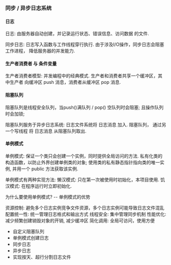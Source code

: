 ### 同步 / 异步日志系统

#### 日志

日志: 由服务器自动创建，并记录运行状态、错误信息、访问数据 的文件.

同步日志: 日志写入函数与工作线程穿行执行. 由于涉及I/O操作，同步日志会阻塞工作进程，
降低服务器的并发能力. 

#### 生产者消费者 与 条件变量

生产者消费者模型: 并发编程中的经典模式. 生产者和消费者共享一个缓冲区，其中生产者
向缓冲区 push 消息，消费者从缓冲区 pop 消息.



#### 阻塞队列

阻塞队列是线程安全队列，当push()满队列 / pop() 空队列时会阻塞; 且操作队列时会加锁; 

阻塞队列服务于异步日志系统: 日志文件系统将 日志消息 加入.
阻塞队列， 通过另一个写线程 将 日志消息 从阻塞队列取出.

#### 单例模式

单例模式: 保证一个类只会创建一个实例，同时提供全局访问的方法.
    私有化类的构造函数，以防止外界创建单例类的对象; 
    使用类的私有静态指针指向类的唯一实例, 并用一个 public 方法获取该实例.

单例模式有两种实现方法:
    懒汉模式: 只在第一次被使用时初始化，本项目使用.
    饥汉模式: 在程序运行时立即初始化.

为什么要使用单例模式? -- 单例模式的优势

资源控制: 避免多个日志实例竞争文件资源，多个日志实例可能导致日志文件混乱
配置统一性: 统一管理日志格式和输出方式
线程安全: 集中管理同步机制
性能优化: 减少频繁创建销毁对象的开销, 减少缓冲区
简化调用: 全局可访问，使用方便


* 自定义阻塞队列
* 单例模式创建日志
* 同步日志
* 异步日志
* 实现按天、超行分割日志文件
